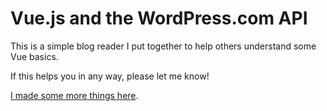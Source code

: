 # Vue.js and the WordPress.com API

This is a simple blog reader I put together to help others understand some Vue basics.

If this helps you in any way, please let me know!

[I made some more things here](http://patrickwho.me/).
